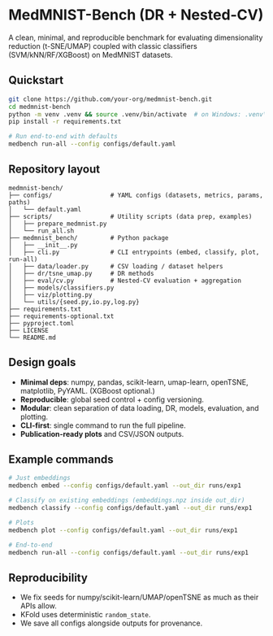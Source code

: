 # MedMNIST-Bench (DR + Nested-CV)

A clean, minimal, and reproducible benchmark for evaluating dimensionality reduction (t-SNE/UMAP)
coupled with classic classifiers (SVM/kNN/RF/XGBoost) on MedMNIST datasets.

## Quickstart

```bash
git clone https://github.com/your-org/medmnist-bench.git
cd medmnist-bench
python -m venv .venv && source .venv/bin/activate  # on Windows: .venv\Scripts\activate
pip install -r requirements.txt

# Run end-to-end with defaults
medbench run-all --config configs/default.yaml
```

## Repository layout
```text
medmnist-bench/
├── configs/                # YAML configs (datasets, metrics, params, paths)
│   └── default.yaml
├── scripts/                # Utility scripts (data prep, examples)
│   ├── prepare_medmnist.py
│   └── run_all.sh
├── medmnist_bench/         # Python package
│   ├── __init__.py
│   ├── cli.py              # CLI entrypoints (embed, classify, plot, run-all)
│   ├── data/loader.py      # CSV loading / dataset helpers
│   ├── dr/tsne_umap.py     # DR methods
│   ├── eval/cv.py          # Nested-CV evaluation + aggregation
│   ├── models/classifiers.py
│   ├── viz/plotting.py
│   └── utils/{seed.py,io.py,log.py}
├── requirements.txt
├── requirements-optional.txt
├── pyproject.toml
├── LICENSE
└── README.md
```

## Design goals
- **Minimal deps**: numpy, pandas, scikit-learn, umap-learn, openTSNE, matplotlib, PyYAML. (XGBoost optional.)
- **Reproducible**: global seed control + config versioning.
- **Modular**: clean separation of data loading, DR, models, evaluation, and plotting.
- **CLI-first**: single command to run the full pipeline.
- **Publication-ready plots** and CSV/JSON outputs.

## Example commands
```bash
# Just embeddings
medbench embed --config configs/default.yaml --out_dir runs/exp1

# Classify on existing embeddings (embeddings.npz inside out_dir)
medbench classify --config configs/default.yaml --out_dir runs/exp1

# Plots
medbench plot --config configs/default.yaml --out_dir runs/exp1

# End-to-end
medbench run-all --config configs/default.yaml --out_dir runs/exp1
```

## Reproducibility
- We fix seeds for numpy/scikit-learn/UMAP/openTSNE as much as their APIs allow.
- KFold uses deterministic `random_state`.
- We save all configs alongside outputs for provenance.
